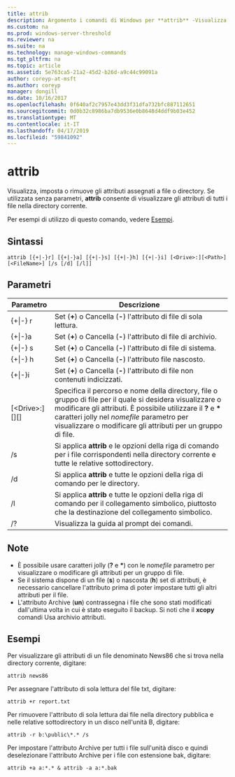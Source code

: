 ```yaml
---
title: attrib
description: Argomento i comandi di Windows per **attrib** -Visualizza, imposta o rimuove gli attributi assegnati a file o directory.
ms.custom: na
ms.prod: windows-server-threshold
ms.reviewer: na
ms.suite: na
ms.technology: manage-windows-commands
ms.tgt_pltfrm: na
ms.topic: article
ms.assetid: 5e763ca5-21a2-45d2-b26d-a9c44c99091a
author: coreyp-at-msft
ms.author: coreyp
manager: dongill
ms.date: 10/16/2017
ms.openlocfilehash: 0f640af2c7957e43dd3f31dfa732bfc887112651
ms.sourcegitcommit: 0d0b32c8986ba7db9536e0b8648d4ddf9b03e452
ms.translationtype: MT
ms.contentlocale: it-IT
ms.lasthandoff: 04/17/2019
ms.locfileid: "59841092"
---
```

# <a name="attrib"></a>attrib



Visualizza, imposta o rimuove gli attributi assegnati a file o directory. Se utilizzata senza parametri, **attrib** consente di visualizzare gli attributi di tutti i file nella directory corrente.

Per esempi di utilizzo di questo comando, vedere [Esempi](#BKMK_examples).

## <a name="syntax"></a>Sintassi

```
attrib [{+|-}r] [{+|-}a] [{+|-}s] [{+|-}h] [{+|-}i] [<Drive>:][<Path>][<FileName>] [/s [/d] [/l]]
```

## <a name="parameters"></a>Parametri

|Parametro|Descrizione|
|---------|-----------|
|{+\|-} r|Set (**+**) o Cancella (**-**) l'attributo di file di sola lettura.|
|{+\|-}a|Set (**+**) o Cancella (**-**) l'attributo di file di archivio.|
|{+\|-} s|Set (**+**) o Cancella (**-**) l'attributo di file di sistema.|
|{+\|-} h|Set (**+**) o Cancella (**-**) l'attributo file nascosto.|
|{+\|-}i|Set (**+**) o Cancella (**-**) l'attributo di file non contenuti indicizzati.|
|[\<Drive>:][<Path>][<FileName>]|Specifica il percorso e nome della directory, file o gruppo di file per il quale si desidera visualizzare o modificare gli attributi. È possibile utilizzare il **?** e **&#42;** caratteri jolly nel *nomefile* parametro per visualizzare o modificare gli attributi per un gruppo di file.|
|/s|Si applica **attrib** e le opzioni della riga di comando per i file corrispondenti nella directory corrente e tutte le relative sottodirectory.|
|/d|Si applica **attrib** e tutte le opzioni della riga di comando per le directory.|
|/l|Si applica **attrib** e tutte le opzioni della riga di comando per il collegamento simbolico, piuttosto che la destinazione del collegamento simbolico.|
|/?|Visualizza la guida al prompt dei comandi.|

## <a name="remarks"></a>Note

-   È possibile usare caratteri jolly (**?** e **&#42;**) con le *nomefile* parametro per visualizzare o modificare gli attributi per un gruppo di file.
-   Se il sistema dispone di un file (**s**) o nascosta (**h**) set di attributi, è necessario cancellare l'attributo prima di poter impostare tutti gli altri attributi per il file.
-   L'attributo Archive (**un**) contrassegna i file che sono stati modificati dall'ultima volta in cui è stato eseguito il backup. Si noti che il **xcopy** comandi Usa archivio attributi.

## <a name="BKMK_examples"></a>Esempi

Per visualizzare gli attributi di un file denominato News86 che si trova nella directory corrente, digitare:
```
attrib news86 
```
Per assegnare l'attributo di sola lettura del file txt, digitare:
```
attrib +r report.txt 
```
Per rimuovere l'attributo di sola lettura dai file nella directory pubblica e nelle relative sottodirectory in un disco nell'unità B, digitare:
```
attrib -r b:\public\*.* /s 
```
Per impostare l'attributo Archive per tutti i file sull'unità disco e quindi deselezionare l'attributo Archive per i file con estensione bak, digitare:
```
attrib +a a:*.* & attrib -a a:*.bak 
```
